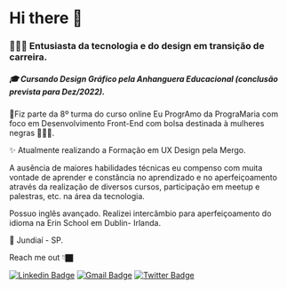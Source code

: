 # Hi there 👋

### 👩🏿‍💻 Entusiasta da tecnologia e do design em transição de carreira.

##### 🎓 Cursando Design Gráfico pela Anhanguera Educacional (conclusão prevista para Dez/2022). 


🚀Fiz parte da 8º turma do curso online Eu ProgrAmo da PrograMaria com foco em Desenvolvimento Front-End com bolsa destinada à mulheres negras 👩🏾‍🦱. 

✨ Atualmente realizando a Formação em UX Design pela Mergo.

A ausência de maiores habilidades técnicas eu compenso com muita vontade de aprender e constância no aprendizado e no aperfeiçoamento através da realização de diversos cursos, participação em meetup e palestras, etc. na área da tecnologia. 

Possuo inglês avançado. Realizei intercâmbio para aperfeiçoamento do idioma na Erin School em Dublin- Irlanda. 

📍 Jundiaí - SP.

Reach me out 👇🏿

[![Linkedin Badge](https://img.shields.io/badge/-Helen%20Carvalho-0e76a8?style=flat-square&logo=Linkedin&logoColor=white&link=https://www.linkedin.com/in/helen-de-carva/)](https://www.linkedin.com/in/helen-de-carva/) 
[![Gmail Badge](https://img.shields.io/badge/-helendecarva@gmail.com-db4a39?style=flat-square&logo=Gmail&logoColor=white&link=mailto:helendecarva@gmail.com)](mailto:helendecarva@gmail.com)
[![Twitter Badge](https://img.shields.io/badge/-@ahelenca-00acee?style=flat-square&labelColor=00acee&logo=twitter&logoColor=white&link=https://twitter.com/ahelenca)](https://twitter.com/ahelenca) 
